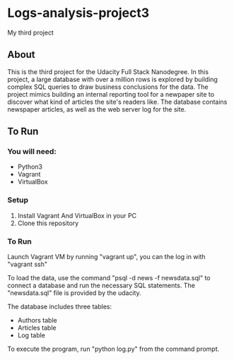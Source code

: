 # Logs-analysis-project3
My third project
## About

This is the third project for the Udacity Full Stack Nanodegree. In this project, a large database with over a million rows is explored by building complex SQL queries to draw business conclusions for the data. The project mimics building an internal reporting tool for a newpaper site to discover what kind of articles the site's readers like. The database contains newspaper articles, as well as the web server log for the site.

## To Run

### You will need:
- Python3
- Vagrant
- VirtualBox

### Setup
1. Install Vagrant And VirtualBox in your PC
2. Clone this repository 

### To Run

Launch Vagrant VM by running "vagrant up", you can the log in with "vagrant ssh"

To load the data, use the command "psql -d news -f newsdata.sql" to connect a database and run the necessary SQL statements.
The "newsdata.sql" file is provided by the udacity.

The database includes three tables:
- Authors table
- Articles table
- Log table

To execute the program, run "python log.py" from the command prompt.
